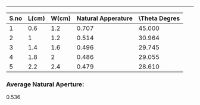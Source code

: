 ___

| S.no | L(cm) | W(cm) | Natural Apperature | \Theta Degres |
|------|-------|-------|--------------------|---------------|
| 1    | 0.6   | 1.2   | 0.707              | 45.000        |
| 2    | 1     | 1.2   | 0.514              | 30.964        |
| 3    | 1.4   | 1.6   | 0.496              | 29.745        |
| 4    | 1.8   | 2     | 0.486              | 29.055        |
| 5    | 2.2   | 2.4   | 0.479              | 28.610        |

### Average Natural Aperture:
0.536

